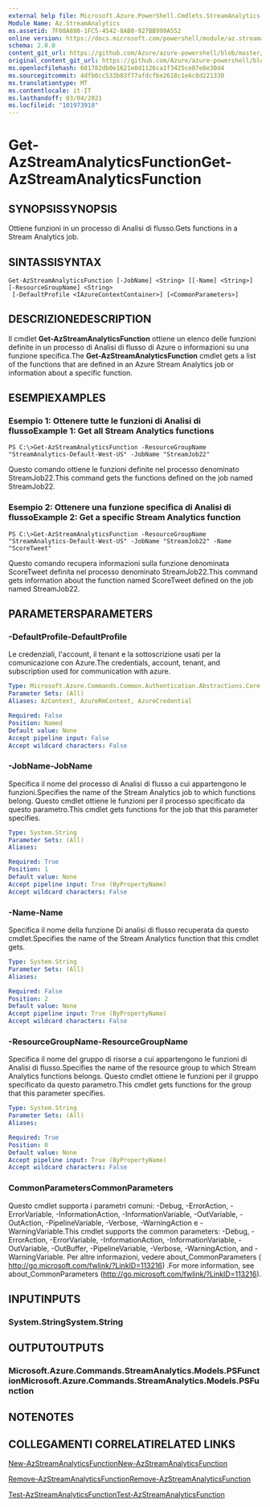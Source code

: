 ```yaml
---
external help file: Microsoft.Azure.PowerShell.Cmdlets.StreamAnalytics.dll-Help.xml
Module Name: Az.StreamAnalytics
ms.assetid: 7F08A880-1FC5-4542-8AB8-927BB999A552
online version: https://docs.microsoft.com/powershell/module/az.streamanalytics/get-azstreamanalyticsfunction
schema: 2.0.0
content_git_url: https://github.com/Azure/azure-powershell/blob/master/src/StreamAnalytics/StreamAnalytics/help/Get-AzStreamAnalyticsFunction.md
original_content_git_url: https://github.com/Azure/azure-powershell/blob/master/src/StreamAnalytics/StreamAnalytics/help/Get-AzStreamAnalyticsFunction.md
ms.openlocfilehash: 681782db0e1621e8d1126ca1f3425ce87e8e30d4
ms.sourcegitcommit: 4dfb0cc533b83f77afdcfbe2618c1e6c8d221330
ms.translationtype: MT
ms.contentlocale: it-IT
ms.lasthandoff: 03/04/2021
ms.locfileid: "101973918"
---
```

# <span data-ttu-id="6c7ca-101">Get-AzStreamAnalyticsFunction</span><span class="sxs-lookup"><span data-stu-id="6c7ca-101">Get-AzStreamAnalyticsFunction</span></span>

## <span data-ttu-id="6c7ca-102">SYNOPSIS</span><span class="sxs-lookup"><span data-stu-id="6c7ca-102">SYNOPSIS</span></span>
<span data-ttu-id="6c7ca-103">Ottiene funzioni in un processo di Analisi di flusso.</span><span class="sxs-lookup"><span data-stu-id="6c7ca-103">Gets functions in a Stream Analytics job.</span></span>

## <span data-ttu-id="6c7ca-104">SINTASSI</span><span class="sxs-lookup"><span data-stu-id="6c7ca-104">SYNTAX</span></span>

```
Get-AzStreamAnalyticsFunction [-JobName] <String> [[-Name] <String>] [-ResourceGroupName] <String>
 [-DefaultProfile <IAzureContextContainer>] [<CommonParameters>]
```

## <span data-ttu-id="6c7ca-105">DESCRIZIONE</span><span class="sxs-lookup"><span data-stu-id="6c7ca-105">DESCRIPTION</span></span>
<span data-ttu-id="6c7ca-106">Il cmdlet **Get-AzStreamAnalyticsFunction** ottiene un elenco delle funzioni definite in un processo di Analisi di flusso di Azure o informazioni su una funzione specifica.</span><span class="sxs-lookup"><span data-stu-id="6c7ca-106">The **Get-AzStreamAnalyticsFunction** cmdlet gets a list of the functions that are defined in an Azure Stream Analytics job or information about a specific function.</span></span>

## <span data-ttu-id="6c7ca-107">ESEMPI</span><span class="sxs-lookup"><span data-stu-id="6c7ca-107">EXAMPLES</span></span>

### <span data-ttu-id="6c7ca-108">Esempio 1: Ottenere tutte le funzioni di Analisi di flusso</span><span class="sxs-lookup"><span data-stu-id="6c7ca-108">Example 1: Get all Stream Analytics functions</span></span>
```
PS C:\>Get-AzStreamAnalyticsFunction -ResourceGroupName "StreamAnalytics-Default-West-US" -JobName "StreamJob22"
```

<span data-ttu-id="6c7ca-109">Questo comando ottiene le funzioni definite nel processo denominato StreamJob22.</span><span class="sxs-lookup"><span data-stu-id="6c7ca-109">This command gets the functions defined on the job named StreamJob22.</span></span>

### <span data-ttu-id="6c7ca-110">Esempio 2: Ottenere una funzione specifica di Analisi di flusso</span><span class="sxs-lookup"><span data-stu-id="6c7ca-110">Example 2: Get a specific Stream Analytics function</span></span>
```
PS C:\>Get-AzStreamAnalyticsFunction -ResourceGroupName "StreamAnalytics-Default-West-US" -JobName "StreamJob22" -Name "ScoreTweet"
```

<span data-ttu-id="6c7ca-111">Questo comando recupera informazioni sulla funzione denominata ScoreTweet definita nel processo denominato StreamJob22.</span><span class="sxs-lookup"><span data-stu-id="6c7ca-111">This command gets information about the function named ScoreTweet defined on the job named StreamJob22.</span></span>

## <span data-ttu-id="6c7ca-112">PARAMETERS</span><span class="sxs-lookup"><span data-stu-id="6c7ca-112">PARAMETERS</span></span>

### <span data-ttu-id="6c7ca-113">-DefaultProfile</span><span class="sxs-lookup"><span data-stu-id="6c7ca-113">-DefaultProfile</span></span>
<span data-ttu-id="6c7ca-114">Le credenziali, l'account, il tenant e la sottoscrizione usati per la comunicazione con Azure.</span><span class="sxs-lookup"><span data-stu-id="6c7ca-114">The credentials, account, tenant, and subscription used for communication with azure.</span></span>

```yaml
Type: Microsoft.Azure.Commands.Common.Authentication.Abstractions.Core.IAzureContextContainer
Parameter Sets: (All)
Aliases: AzContext, AzureRmContext, AzureCredential

Required: False
Position: Named
Default value: None
Accept pipeline input: False
Accept wildcard characters: False
```

### <span data-ttu-id="6c7ca-115">-JobName</span><span class="sxs-lookup"><span data-stu-id="6c7ca-115">-JobName</span></span>
<span data-ttu-id="6c7ca-116">Specifica il nome del processo di Analisi di flusso a cui appartengono le funzioni.</span><span class="sxs-lookup"><span data-stu-id="6c7ca-116">Specifies the name of the Stream Analytics job to which functions belong.</span></span>
<span data-ttu-id="6c7ca-117">Questo cmdlet ottiene le funzioni per il processo specificato da questo parametro.</span><span class="sxs-lookup"><span data-stu-id="6c7ca-117">This cmdlet gets functions for the job that this parameter specifies.</span></span>

```yaml
Type: System.String
Parameter Sets: (All)
Aliases:

Required: True
Position: 1
Default value: None
Accept pipeline input: True (ByPropertyName)
Accept wildcard characters: False
```

### <span data-ttu-id="6c7ca-118">-Name</span><span class="sxs-lookup"><span data-stu-id="6c7ca-118">-Name</span></span>
<span data-ttu-id="6c7ca-119">Specifica il nome della funzione Di analisi di flusso recuperata da questo cmdlet.</span><span class="sxs-lookup"><span data-stu-id="6c7ca-119">Specifies the name of the Stream Analytics function that this cmdlet gets.</span></span>

```yaml
Type: System.String
Parameter Sets: (All)
Aliases:

Required: False
Position: 2
Default value: None
Accept pipeline input: True (ByPropertyName)
Accept wildcard characters: False
```

### <span data-ttu-id="6c7ca-120">-ResourceGroupName</span><span class="sxs-lookup"><span data-stu-id="6c7ca-120">-ResourceGroupName</span></span>
<span data-ttu-id="6c7ca-121">Specifica il nome del gruppo di risorse a cui appartengono le funzioni di Analisi di flusso.</span><span class="sxs-lookup"><span data-stu-id="6c7ca-121">Specifies the name of the resource group to which Stream Analytics functions belongs.</span></span>
<span data-ttu-id="6c7ca-122">Questo cmdlet ottiene le funzioni per il gruppo specificato da questo parametro.</span><span class="sxs-lookup"><span data-stu-id="6c7ca-122">This cmdlet gets functions for the group that this parameter specifies.</span></span>

```yaml
Type: System.String
Parameter Sets: (All)
Aliases:

Required: True
Position: 0
Default value: None
Accept pipeline input: True (ByPropertyName)
Accept wildcard characters: False
```

### <span data-ttu-id="6c7ca-123">CommonParameters</span><span class="sxs-lookup"><span data-stu-id="6c7ca-123">CommonParameters</span></span>
<span data-ttu-id="6c7ca-124">Questo cmdlet supporta i parametri comuni: -Debug, -ErrorAction, -ErrorVariable, -InformationAction, -InformationVariable, -OutVariable, -OutAction, -PipelineVariable, -Verbose, -WarningAction e -WarningVariable.</span><span class="sxs-lookup"><span data-stu-id="6c7ca-124">This cmdlet supports the common parameters: -Debug, -ErrorAction, -ErrorVariable, -InformationAction, -InformationVariable, -OutVariable, -OutBuffer, -PipelineVariable, -Verbose, -WarningAction, and -WarningVariable.</span></span> <span data-ttu-id="6c7ca-125">Per altre informazioni, vedere about_CommonParameters ( http://go.microsoft.com/fwlink/?LinkID=113216) .</span><span class="sxs-lookup"><span data-stu-id="6c7ca-125">For more information, see about_CommonParameters (http://go.microsoft.com/fwlink/?LinkID=113216).</span></span>

## <span data-ttu-id="6c7ca-126">INPUT</span><span class="sxs-lookup"><span data-stu-id="6c7ca-126">INPUTS</span></span>

### <span data-ttu-id="6c7ca-127">System.String</span><span class="sxs-lookup"><span data-stu-id="6c7ca-127">System.String</span></span>

## <span data-ttu-id="6c7ca-128">OUTPUT</span><span class="sxs-lookup"><span data-stu-id="6c7ca-128">OUTPUTS</span></span>

### <span data-ttu-id="6c7ca-129">Microsoft.Azure.Commands.StreamAnalytics.Models.PSFunction</span><span class="sxs-lookup"><span data-stu-id="6c7ca-129">Microsoft.Azure.Commands.StreamAnalytics.Models.PSFunction</span></span>

## <span data-ttu-id="6c7ca-130">NOTE</span><span class="sxs-lookup"><span data-stu-id="6c7ca-130">NOTES</span></span>

## <span data-ttu-id="6c7ca-131">COLLEGAMENTI CORRELATI</span><span class="sxs-lookup"><span data-stu-id="6c7ca-131">RELATED LINKS</span></span>

[<span data-ttu-id="6c7ca-132">New-AzStreamAnalyticsFunction</span><span class="sxs-lookup"><span data-stu-id="6c7ca-132">New-AzStreamAnalyticsFunction</span></span>](./New-AzStreamAnalyticsFunction.md)

[<span data-ttu-id="6c7ca-133">Remove-AzStreamAnalyticsFunction</span><span class="sxs-lookup"><span data-stu-id="6c7ca-133">Remove-AzStreamAnalyticsFunction</span></span>](./Remove-AzStreamAnalyticsFunction.md)

[<span data-ttu-id="6c7ca-134">Test-AzStreamAnalyticsFunction</span><span class="sxs-lookup"><span data-stu-id="6c7ca-134">Test-AzStreamAnalyticsFunction</span></span>](./Test-AzStreamAnalyticsFunction.md)


